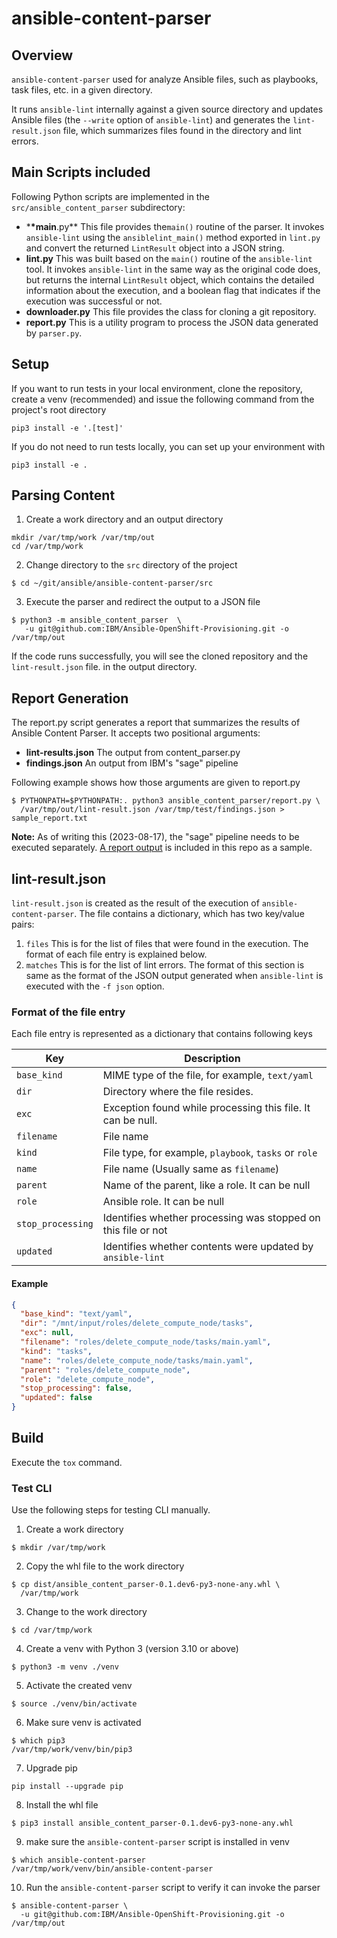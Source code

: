 # ansible-content-parser

## Overview

`ansible-content-parser` used for analyze Ansible files, such
as playbooks, task files, etc. in a given directory.

It runs `ansible-lint` internally against a given
source directory and
updates Ansible files (the `--write` option of `ansible-lint`)
and generates the `lint-result.json` file, which summarizes
files found in the directory and lint errors.

## Main Scripts included

Following Python scripts are implemented in the `src/ansible_content_parser` subdirectory:

- \***\*main**.py\*\* This file provides the`main()` routine of the parser. It invokes `ansible-lint`
  using the `ansiblelint_main()` method exported in `lint.py` and convert the returned
  `LintResult` object into a JSON string.
- **lint.py** This was built based on the `main()` routine of the
  `ansible-lint` tool. It invokes `ansible-lint` in the same way as the original code does, but
  returns the internal `LintResult` object, which contains the detailed information about the execution, and
  a boolean flag that indicates if the execution was successful or not.
- **downloader.py** This file provides the class for cloning a git repository.
- **report.py** This is a utility program to process the JSON data generated by `parser.py`.

## Setup

If you want to run tests in your local environment, clone the repository, create a venv (recommended) and issue
the following command from the project's root directory

```commandline
pip3 install -e '.[test]'
```

If you do not need to run tests locally, you can set up your environment with

```commandline
pip3 install -e .
```

## Parsing Content

1. Create a work directory and an output directory

```commandline
mkdir /var/tmp/work /var/tmp/out
cd /var/tmp/work
```

2. Change directory to the `src` directory of the project

```commandline
$ cd ~/git/ansible/ansible-content-parser/src
```

3. Execute the parser and redirect the output to a JSON file

```commandline
$ python3 -m ansible_content_parser  \
   -u git@github.com:IBM/Ansible-OpenShift-Provisioning.git -o /var/tmp/out
```

If the code runs successfully,
you will see the cloned repository and
the `lint-result.json` file.
in the output directory.

## Report Generation

The report.py script generates a report that summarizes the results of
Ansible Content Parser. It accepts two positional arguments:

- **lint-results.json** The output from content_parser.py
- **findings.json** An output from IBM's "sage" pipeline

Following example shows how those arguments are given to report.py

```commandline
$ PYTHONPATH=$PYTHONPATH:. python3 ansible_content_parser/report.py \
  /var/tmp/out/lint-result.json /var/tmp/test/findings.json > sample_report.txt
```

**Note:** As of writing this (2023-08-17), the "sage" pipeline needs to be executed
separately. [A report output](sample_report.txt) is included in this repo as a sample.

## lint-result.json

`lint-result.json` is created as the result of the execution
of `ansible-content-parser`. The file contains a dictionary, which
has two key/value pairs:

1. `files` This is for the list of files that were found
   in the execution. The format of each file entry is explained below.
2. `matches` This is for the list of lint errors. The format of
   this section is same as the format of the JSON output generated when
   `ansible-lint` is executed with the `-f json` option.

### Format of the file entry

Each file entry is represented as a dictionary that contains following keys

| Key               | Description                                                   |
| ----------------- | ------------------------------------------------------------- |
| `base_kind`       | MIME type of the file, for example, `text/yaml`               |
| `dir`             | Directory where the file resides.                             |
| `exc`             | Exception found while processing this file. It can be null.   |
| `filename`        | File name                                                     |
| `kind`            | File type, for example, `playbook`, `tasks` or `role`         |
| `name`            | File name (Usually same as `filename`)                        |
| `parent`          | Name of the parent, like a role. It can be null               |
| `role`            | Ansible role. It can be null                                  |
| `stop_processing` | Identifies whether processing was stopped on this file or not |
| `updated`         | Identifies whether contents were updated by `ansible-lint`    |

#### Example

```json
{
  "base_kind": "text/yaml",
  "dir": "/mnt/input/roles/delete_compute_node/tasks",
  "exc": null,
  "filename": "roles/delete_compute_node/tasks/main.yaml",
  "kind": "tasks",
  "name": "roles/delete_compute_node/tasks/main.yaml",
  "parent": "roles/delete_compute_node",
  "role": "delete_compute_node",
  "stop_processing": false,
  "updated": false
}
```

## Build

Execute the `tox` command.

### Test CLI

Use the following steps for testing CLI manually.

1. Create a work directory

```commandline
$ mkdir /var/tmp/work
```

2. Copy the whl file to the work directory

```commandline
$ cp dist/ansible_content_parser-0.1.dev6-py3-none-any.whl \
  /var/tmp/work
```

3. Change to the work directory

```commandline
$ cd /var/tmp/work
```

4. Create a venv with Python 3 (version 3.10 or above)

```commandline
$ python3 -m venv ./venv
```

5. Activate the created venv

```commandline
$ source ./venv/bin/activate
```

6. Make sure venv is activated

```commandline
$ which pip3
/var/tmp/work/venv/bin/pip3
```

7. Upgrade pip

```commandline
pip install --upgrade pip
```

8. Install the whl file

```commandline
$ pip3 install ansible_content_parser-0.1.dev6-py3-none-any.whl
```

9. make sure the `ansible-content-parser` script is installed in venv

```commandline
$ which ansible-content-parser
/var/tmp/work/venv/bin/ansible-content-parser
```

10. Run the `ansible-content-parser` script to verify it can invoke the parser

```commandline
$ ansible-content-parser \
  -u git@github.com:IBM/Ansible-OpenShift-Provisioning.git -o /var/tmp/out
```
